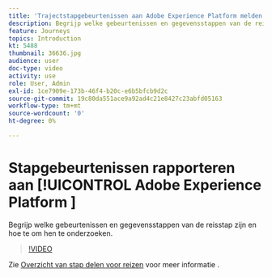 ```yaml
---
title: 'Trajectstapgebeurtenissen aan Adobe Experience Platform melden '
description: Begrijp welke gebeurtenissen en gegevensstappen van de reisstap zijn en hoe te om hen te onderzoeken.
feature: Journeys
topics: Introduction
kt: 5488
thumbnail: 36636.jpg
audience: user
doc-type: video
activity: use
role: User, Admin
exl-id: 1ce7909e-173b-46f4-b20c-e6b5bfcb9d2c
source-git-commit: 19c80da551ace9a92ad4c21e8427c23abfd05163
workflow-type: tm+mt
source-wordcount: '0'
ht-degree: 0%

---
```


# Stapgebeurtenissen rapporteren aan [!UICONTROL Adobe Experience Platform ]

Begrijp welke gebeurtenissen en gegevensstappen van de reisstap zijn en hoe te om hen te onderzoeken.

>[!VIDEO](https://video.tv.adobe.com/v/36636?quality=12)

Zie [Overzicht van stap delen voor reizen](https://experienceleague.adobe.com/docs/journeys/using/building-journeys/sharing-journey-steps/sharing-overview.html?lang=en) voor meer informatie .
